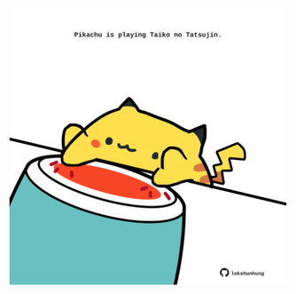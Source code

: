<!-- built at 21/11/2024, 09:00:52 UTC -->
<p align="center">
  <img width="500" height="500" src="./ReadmeImage.svg">
</p>
